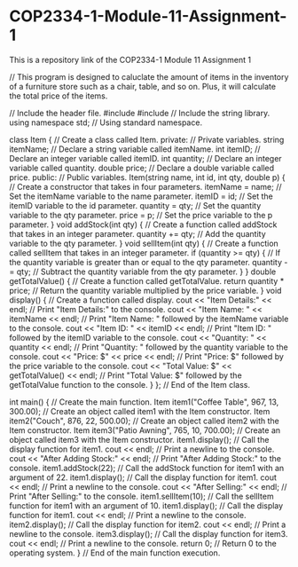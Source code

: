 # COP2334-1-Module-11-Assignment-1
This is a repository link of the COP2334-1 Module 11 Assignment 1

// This program is designed to caluclate the amount of items in the inventory of a furniture store such as a chair, table, and so on. Plus, it will calculate the total price of the items.

// Include the header file.
#include <iostream>
#include <string> // Include the string library.
using namespace std; // Using standard namespace.

class Item { // Create a class called Item.
private: // Private variables.
    string itemName; // Declare a string variable called itemName.
    int itemID; // Declare an integer variable called itemID.
    int quantity; // Declare an integer variable called quantity.
    double price; // Declare a double variable called price.
public: // Public variables.
    Item(string name, int id, int qty, double p) { // Create a constructor that takes in four parameters.
        itemName = name; // Set the itemName variable to the name parameter.
        itemID = id; // Set the itemID variable to the id parameter.
        quantity = qty; // Set the quantity variable to the qty parameter.
        price = p; // Set the price variable to the p parameter.
    }
    void addStock(int qty) { // Create a function called addStock that takes in an integer parameter.
        quantity += qty; // Add the quantity variable to the qty parameter.
    }
    void sellItem(int qty) { // Create a function called sellItem that takes in an integer parameter.
        if (quantity >= qty) { // If the quantity variable is greater than or equal to the qty parameter.
            quantity -= qty; // Subtract the quantity variable from the qty parameter.
        }
    }
    double getTotalValue() { // Create a function called getTotalValue.
        return quantity * price; // Return the quantity variable multiplied by the price variable.
    } 
    void display() { // Create a function called display.
        cout << "Item Details:" << endl; // Print "Item Details:" to the console.
        cout << "Item Name: " << itemName << endl; // Print "Item Name: " followed by the itemName variable to the console.
        cout << "Item ID: " << itemID << endl; // Print "Item ID: " followed by the itemID variable to the console.
        cout << "Quantity: " << quantity << endl; // Print "Quantity: " followed by the quantity variable to the console.
        cout << "Price: $" << price << endl; // Print "Price: $" followed by the price variable to the console.
        cout << "Total Value: $" << getTotalValue() << endl; // Print "Total Value: $" followed by the getTotalValue function to the console.
    }
}; // End of the Item class.

int main() { // Create the main function.
    Item item1("Coffee Table", 967, 13, 300.00); // Create an object called item1 with the Item constructor.
    Item item2("Couch", 876, 22, 500.00); // Create an object called item2 with the Item constructor.
    Item item3("Patio Awning", 765, 10, 700.00); // Create an object called item3 with the Item constructor.
    item1.display(); // Call the display function for item1.
    cout << endl; // Print a newline to the console.
    cout << "After Adding Stock:" << endl; // Print "After Adding Stock:" to the console.
    item1.addStock(22); // Call the addStock function for item1 with an argument of 22.
    item1.display(); // Call the display function for item1.
    cout << endl; // Print a newline to the console.
    cout << "After Selling:" << endl; // Print "After Selling:" to the console.
    item1.sellItem(10); // Call the sellItem function for item1 with an argument of 10.
    item1.display(); // Call the display function for item1.
    cout << endl; // Print a newline to the console.
    item2.display(); // Call the display function for item2.
    cout << endl; // Print a newline to the console.
    item3.display(); // Call the display function for item3.
    cout << endl; // Print a newline to the console.
    return 0; // Return 0 to the operating system.
} // End of the main function execution.
